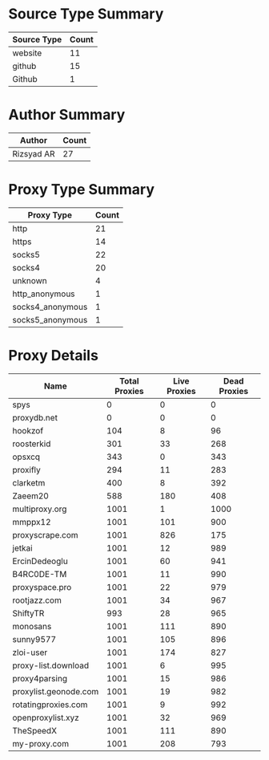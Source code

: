 # Source Type Summary

| Source Type | Count |
|-------------|-------|
| website | 11 |
| github | 15 |
| Github | 1 |


# Author Summary

| Author | Count |
|--------|-------|
| Rizsyad AR | 27 |


# Proxy Type Summary

| Proxy Type | Count |
|------------|-------|
| http | 21 |
| https | 14 |
| socks5 | 22 |
| socks4 | 20 |
| unknown | 4 |
| http_anonymous | 1 |
| socks4_anonymous | 1 |
| socks5_anonymous | 1 |


# Proxy Details

| Name | Total Proxies | Live Proxies | Dead Proxies |
|------|---------------|--------------|---------------|
| spys | 0 | 0 | 0 |
| proxydb.net | 0 | 0 | 0 |
| hookzof | 104 | 8 | 96 |
| roosterkid | 301 | 33 | 268 |
| opsxcq | 343 | 0 | 343 |
| proxifly | 294 | 11 | 283 |
| clarketm | 400 | 8 | 392 |
| Zaeem20 | 588 | 180 | 408 |
| multiproxy.org | 1001 | 1 | 1000 |
| mmppx12 | 1001 | 101 | 900 |
| proxyscrape.com | 1001 | 826 | 175 |
| jetkai | 1001 | 12 | 989 |
| ErcinDedeoglu | 1001 | 60 | 941 |
| B4RC0DE-TM | 1001 | 11 | 990 |
| proxyspace.pro | 1001 | 22 | 979 |
| rootjazz.com | 1001 | 34 | 967 |
| ShiftyTR | 993 | 28 | 965 |
| monosans | 1001 | 111 | 890 |
| sunny9577 | 1001 | 105 | 896 |
| zloi-user | 1001 | 174 | 827 |
| proxy-list.download | 1001 | 6 | 995 |
| proxy4parsing | 1001 | 15 | 986 |
| proxylist.geonode.com | 1001 | 19 | 982 |
| rotatingproxies.com | 1001 | 9 | 992 |
| openproxylist.xyz | 1001 | 32 | 969 |
| TheSpeedX | 1001 | 111 | 890 |
| my-proxy.com | 1001 | 208 | 793 |
